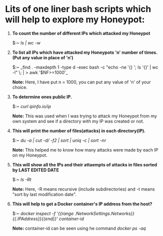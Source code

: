 # Lits of one liner bash scripts which will help to explore my Honeypot:

1) **To count the number of different IPs which attacked my Honeypot** 
	
	$:~ _ls | wc -w_


2) **To list all IPs which have attacked my Honeypots 'n' number of times. (Put any value in place of 'n')**

	
	$:~ _find . -maxdepth 1 -type d -exec bash -c "echo -ne '{} '; ls '{}' | wc -l" \; | >  awk '$NF>=1000'_
	
	
	**Note:** Here, I have put n = 1000, you can put any value of 'n' of your choice.

3) **To determine ones public IP.**
	
	$:~ _curl ipinfo.io/ip_
	
	**Note:** This was used when I was trying to attack my Honeypot from my own system and see if a directory with my IP was
	      created or not.

4) **This will print the number of files(attacks) in each directory(IP).**

	$:~ _du -a | cut -d/ -f2 | sort | uniq -c | sort -nr_
	
	**Note:** This helped me to know how many attacks were made by each IP on my Honeypot.

5) **This will show all the IPs and their attaempts of attacks in files sorted by LAST EDITED DATE**

	$:~ _ls -Rt_
	
	**Note:** Here, -R means recursive (include subdirectories) and -t means "sort by last modification date".
	
6) **This will help to get a Docker container's IP address from the host?**

	$:~ _docker inspect -f '{{range .NetworkSettings.Networks}}{{.IPAddress}}{{end}}' container-id_
	
	**Note:** container-id can be seen using he command _docker ps -aq_
